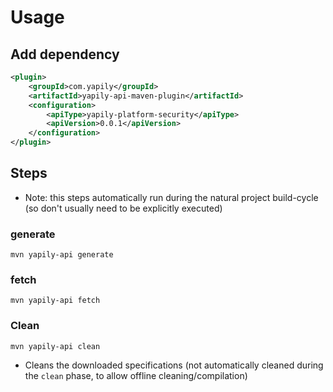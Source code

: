 # Usage

## Add dependency
```xml
<plugin>
    <groupId>com.yapily</groupId>
    <artifactId>yapily-api-maven-plugin</artifactId>
    <configuration>
        <apiType>yapily-platform-security</apiType>
        <apiVersion>0.0.1</apiVersion>
    </configuration>
</plugin>
```

## Steps
* Note: this steps automatically run during the natural project build-cycle (so don't usually need to be explicitly executed)

### generate
```shell
mvn yapily-api generate
```
### fetch
```shell
mvn yapily-api fetch
```

### Clean
```shell
mvn yapily-api clean
```
- Cleans the downloaded specifications (not automatically cleaned during the `clean` phase, to allow offline cleaning/compilation)
